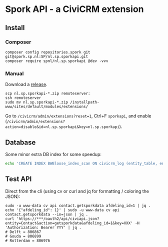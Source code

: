# Spork API - a CiviCRM extension

## Install

### Composer
```
composer config repositories.spork git git@spork.sp.nl:SP/nl.sp.sporkapi.git
composer require spnl/nl.sp.sporkapi @dev -vvv
```

### Manual

Download a [release](/code/SP/nl.sp.sporkapi/releases).
```
scp nl.sp.sporkapi-*.zip remoteserver:
ssh remoteserver
sudo mv nl.sp.sporkapi-*.zip /installpath-www/sites/default/modules/extensions/
```
Go to `/civicrm/admin/extensions?reset=1`, Ctrl+F `sporkapi`, and enable (`/civicrm/admin/extensions?action=disable&id=nl.sp.sporkapi&key=nl.sp.sporkapi`).

## Database

Some minor extra DB index for some speedup:
```bash
echo 'CREATE INDEX BWBloose_index_scan ON civicrm_log (entity_table, entity_id, modified_date);' | mysql -u civicrmtst test_civicrm -p$(grep -m 1 '^d.*mysql' /home/civicrmtst/public_html/sites/default/civicrm.settings.php | sed -r 's/.*civicrmtst:(.*)@.*/\1/')
```

## Test API

Direct from the cli (using cv or curl and jq for formatting / coloring the JSON):
```
sudo -u www-data cv api contact.getsporkdata afdeling_id=1 | jq .
echo '{"afdeling_id": 1}' | sudo -u www-data cv api contact.getsporkdata --in=json | jq .
curl 'https://***/oauth2/api/civiapi.json?entity=Contact&action=getsporkdata&afdeling_id=1&key=XXX' -H 'Authorization: Bearer YYY' | jq .
# Delft = 806867
# Gouda = 806899
# Rotterdam = 806976
```

